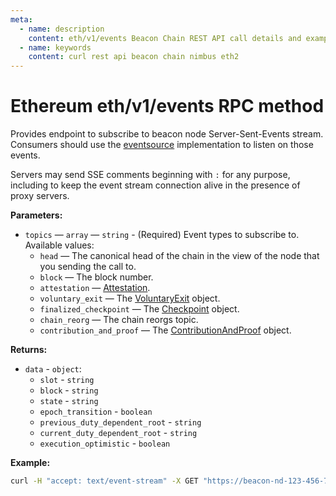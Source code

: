 ```yaml
---
meta:
  - name: description
    content: eth/v1/events Beacon Chain REST API call details and examples.
  - name: keywords
    content: curl rest api beacon chain nimbus eth2
---
```


# Ethereum eth/v1/events RPC method

Provides endpoint to subscribe to beacon node Server-Sent-Events stream. Consumers should use the [eventsource](https://html.spec.whatwg.org/multipage/server-sent-events.html#the-eventsource-interface) implementation to listen on those events.

Servers may send SSE comments beginning with `:` for any purpose, including to keep the event stream connection alive in the presence of proxy servers.

**Parameters:** 

* `topics` — `array` — `string` - (Required) Event types to subscribe to. Available values:
  * `head` — The canonical head of the chain in the view of the node that you sending the call to.
  * `block` — The block number.
  * `attestation` — [Attestation](https://ethereum.org/en/developers/docs/consensus-mechanisms/pos/attestations/).
  * `voluntary_exit` — The [VoluntaryExit](https://github.com/ethereum/consensus-specs/blob/dev/specs/phase0/beacon-chain.md#voluntaryexit) object.
  * `finalized_checkpoint` — The [Checkpoint](https://github.com/ethereum/consensus-specs/blob/dev/specs/phase0/beacon-chain.md#checkpoint) object.
  * `chain_reorg` — The chain reorgs topic.
  * `contribution_and_proof` — The [ContributionAndProof](https://github.com/ethereum/consensus-specs/blob/dev/specs/altair/validator.md#contributionandproof) object.

**Returns:** 

* `data` - `object`:
  * `slot` - `string`
  * `block` - `string`
  * `state` - `string`
  * `epoch_transition` - `boolean`
  * `previous_duty_dependent_root` - `string`
  * `current_duty_dependent_root` - `string`
  * `execution_optimistic` - `boolean`

**Example:**

``` sh
curl -H "accept: text/event-stream" -X GET "https://beacon-nd-123-456-789.p2pify.com/3c6e0b8a9c15224a8228b9a98ca1531d/eth/v1/events?topics=head"
```
